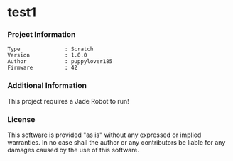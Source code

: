 test1
================



### Project Information
```
Type              : Scratch
Version           : 1.0.0
Author            : puppylover185
Firmware          : 42
```

### Additional Information
This project requires a Jade Robot to run!

### License
This software is provided "as is" without any expressed or implied warranties.  In no case shall the author or any contributors be liable for any damages caused by the use of this software.

